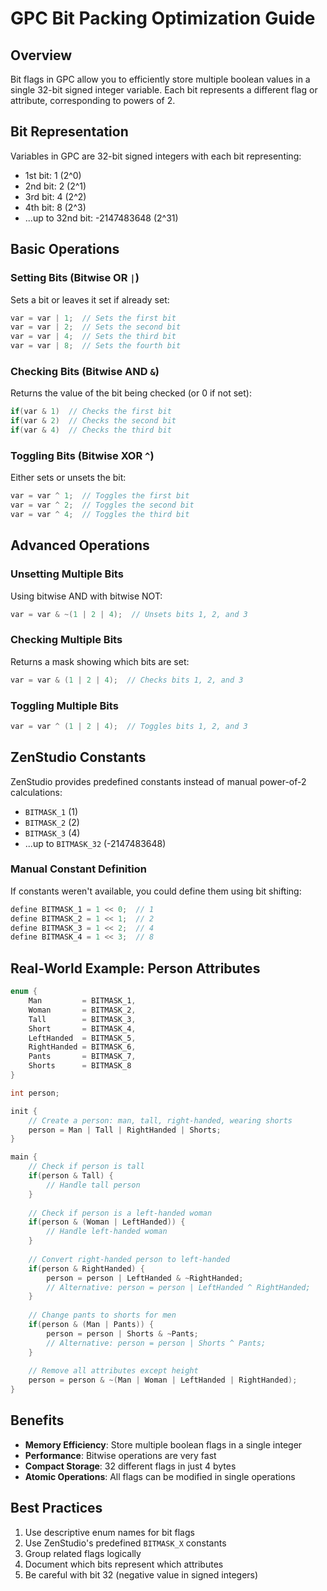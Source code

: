 # GPC Bit Packing Optimization Guide

## Overview

Bit flags in GPC allow you to efficiently store multiple boolean values in a single 32-bit signed integer variable. Each bit represents a different flag or attribute, corresponding to powers of 2.

## Bit Representation

Variables in GPC are 32-bit signed integers with each bit representing:
- 1st bit: 1 (2^0)
- 2nd bit: 2 (2^1) 
- 3rd bit: 4 (2^2)
- 4th bit: 8 (2^3)
- ...up to 32nd bit: -2147483648 (2^31)

## Basic Operations

### Setting Bits (Bitwise OR `|`)
Sets a bit or leaves it set if already set:
```cpp
var = var | 1;  // Sets the first bit
var = var | 2;  // Sets the second bit
var = var | 4;  // Sets the third bit
var = var | 8;  // Sets the fourth bit
```

### Checking Bits (Bitwise AND `&`)
Returns the value of the bit being checked (or 0 if not set):
```cpp
if(var & 1)  // Checks the first bit
if(var & 2)  // Checks the second bit
if(var & 4)  // Checks the third bit
```

### Toggling Bits (Bitwise XOR `^`)
Either sets or unsets the bit:
```cpp
var = var ^ 1;  // Toggles the first bit
var = var ^ 2;  // Toggles the second bit
var = var ^ 4;  // Toggles the third bit
```

## Advanced Operations

### Unsetting Multiple Bits
Using bitwise AND with bitwise NOT:
```cpp
var = var & ~(1 | 2 | 4);  // Unsets bits 1, 2, and 3
```

### Checking Multiple Bits
Returns a mask showing which bits are set:
```cpp
var = var & (1 | 2 | 4);  // Checks bits 1, 2, and 3
```

### Toggling Multiple Bits
```cpp
var = var ^ (1 | 2 | 4);  // Toggles bits 1, 2, and 3
```

## ZenStudio Constants

ZenStudio provides predefined constants instead of manual power-of-2 calculations:
- `BITMASK_1` (1)
- `BITMASK_2` (2) 
- `BITMASK_3` (4)
- ...up to `BITMASK_32` (-2147483648)

### Manual Constant Definition
If constants weren't available, you could define them using bit shifting:
```cpp
define BITMASK_1 = 1 << 0;  // 1
define BITMASK_2 = 1 << 1;  // 2
define BITMASK_3 = 1 << 2;  // 4
define BITMASK_4 = 1 << 3;  // 8
```

## Real-World Example: Person Attributes

```cpp
enum {
    Man         = BITMASK_1,
    Woman       = BITMASK_2,
    Tall        = BITMASK_3,
    Short       = BITMASK_4,
    LeftHanded  = BITMASK_5,
    RightHanded = BITMASK_6,
    Pants       = BITMASK_7,
    Shorts      = BITMASK_8
}

int person;

init {
    // Create a person: man, tall, right-handed, wearing shorts
    person = Man | Tall | RightHanded | Shorts;
}

main {
    // Check if person is tall
    if(person & Tall) {
        // Handle tall person
    }
    
    // Check if person is a left-handed woman
    if(person & (Woman | LeftHanded)) {
        // Handle left-handed woman
    }
    
    // Convert right-handed person to left-handed
    if(person & RightHanded) {
        person = person | LeftHanded & ~RightHanded;
        // Alternative: person = person | LeftHanded ^ RightHanded;
    }
    
    // Change pants to shorts for men
    if(person & (Man | Pants)) {
        person = person | Shorts & ~Pants;
        // Alternative: person = person | Shorts ^ Pants;
    }
    
    // Remove all attributes except height
    person = person & ~(Man | Woman | LeftHanded | RightHanded);
}
```

## Benefits

- **Memory Efficiency**: Store multiple boolean flags in a single integer
- **Performance**: Bitwise operations are very fast
- **Compact Storage**: 32 different flags in just 4 bytes
- **Atomic Operations**: All flags can be modified in single operations

## Best Practices

1. Use descriptive enum names for bit flags
2. Use ZenStudio's predefined `BITMASK_X` constants
3. Group related flags logically
4. Document which bits represent which attributes
5. Be careful with bit 32 (negative value in signed integers)